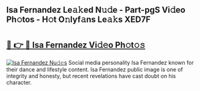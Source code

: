 ## Isa Fernandez Le𝚊𝚔ed N𝚞𝚍e - Part-pgS Vi𝚍eo Ph𝚘tos - H𝚘t O𝚗lyf𝚊ns Le𝚊𝚔s XED7F

# <h2><a href="http://hfetxg6.feru.top/?c=Isa+Fernandez">🔗 👉 🔴 Isa Fernandez Vi𝚍𝚎o Ph𝚘t𝚘𝚜</a></h2>

[![Isa Fernandez Nu𝚍𝚎s](https://i.imgur.com/0TWrTi3.gif)](http://hfetxg6.feru.top/?c=Isa+Fernandez)
Social media personality Isa Fernandez known for their dance and lifestyle content. Isa Fernandez public image is one of integrity and honesty, but recent revelations have cast doubt on his character. 
